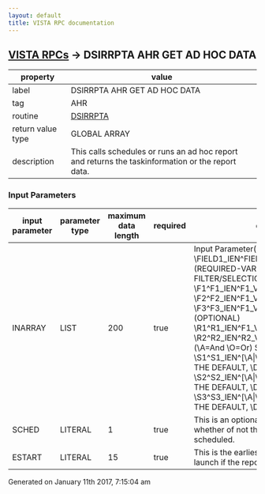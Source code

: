 ```yaml
---
layout: default
title: VISTA RPC documentation
---
```




## [VISTA RPCs](TableOfContent.md) &#8594; DSIRRPTA AHR GET AD HOC DATA 

 property | value 
--- | --- 
 label | DSIRRPTA AHR GET AD HOC DATA
 tag | AHR
 routine | [DSIRRPTA](http://code.osehra.org/dox/Routine_DSIRRPTA_source.html)
 return value type | GLOBAL ARRAY
 description | This calls schedules or runs an ad hoc report and returns the taskinformation or the report data.

### Input Parameters

| input parameter | parameter type | maximum data length | required | description | 
| --- | --- | --- | --- | --- | 
| INARRAY | LIST | 200 | true | Input Parameter(s) - ARRAY AS FOLLOWS:  \FIELD1_IEN^FIELD2_IEN^...^FIELDn_IEN       (REQUIRED-VARIABLE NUMBER OF FIELDS)  FILTER/SELECTION FIELDS (OPTIONAL)  \F1\^F1_IEN^F1_VALUE  \F2\^F2_IEN^F1_VALUE  \F3\^F3_IEN^F1_VALUE  DATE RANGE FIELDS (OPTIONAL)  \R1\^R1_IEN^F1_VALUE1^F1_VALUE2  \R2\^R2_IEN^R2_VALUE2^R2_VALUE2^[\A\|\O\] (\A\=And \O\=Or)  SORT FIELDS (OPTIONAL)  \S1\^S1_IEN^[\A\|\D\] (\A - ASCENDING IS THE DEFAULT, \D\ - DESCENDING)  \S2\^S2_IEN^[\A\|\D\] (\A - ASCENDING IS THE DEFAULT, \D\ - DESCENDING)  \S3\^S3_IEN^[\A\|\D\] (\A - ASCENDING IS THE DEFAULT, \D\ - DESCENDING) | 
| SCHED | LITERAL | 1 | true | This is an optional boolean field to indicate whether of not the reportshould be scheduled. | 
| ESTART | LITERAL | 15 | true | This is the earliest start time for a task to launch if the report isscheduled. | 




 Generated on January 11th 2017, 7:15:04 am